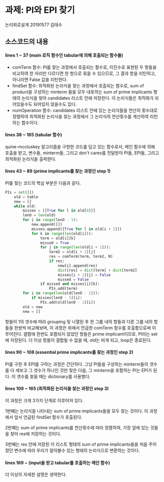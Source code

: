 # 과제: PI와 EPI 찾기

논리회로설계 20191577 김태수

## 소스코드의 내용

#### lines 1 ~ 37 (main 로직 함수인 tabular에 의해 호출되는 함수들)
- comTerm 함수: PI를 찾는 과정에서 호출되는 함수로, 이진수로 표현된 두 항들을 비교하여 한 자리만 다르다면 한 항으로 묶을 수 있으므로, 그 결과 항을 리턴하고, 아니라면 False 값을 리턴한다.
- findSet 함수: 최적화된 논리식을 찾는 과정에서 호출되는 함수로, sum of product을 구성하는 minterm 들을 모두 내포하는 sum of prime implicants 형태의 논리식을 찾아 candidates 리스트 안에 저장한다. 이 논리식들은 최적화가 되어있을수도 되어있지 않을수도 있다.
- numOperation 함수: candidates 리스트 안에 있는 논리식들을 연산의 횟수대로 정렬하여 최적화된 논리식을 찾는 과정에서 그 논리식의 연산횟수를 계산하여 리턴하는 함수이다.

#### lines 38 ~ 165 (tabular 함수)
quine-mccluskey 알고리즘을 구현한 코드를 담고 있는 함수로서, 메인 함수에 의해 호출을 받고, 변수들, minterm들, 그리고 don't cares를 전달받아 PI들, EPI들, 그리고 최적화된 논리식을 출력한다.
<br />

#### lines 43 ~ 89 (prime implicants를 찾는 과정인 step 1)
PI를 찾는 코드의 핵심 부분은 다음과 같다.
```python
PIs = set([])
    old = table
    new = []
    while old:
        misses = [[True for l in old[0]]]
        lenO = len(old)
        for i in range(lenO - 1):
            new.append([])
            misses.append([True for l in old[i + 1]])
            for k in range(len(old[i])):
                term = old[i][k]
                missed = True
                for j in range(len(old[i + 1])):
                    term2 = old[i + 1][j]
                    res = comTerm(term, term2, N)
                    if res:
                        new[i].append(res)
                        dict[res] = dict[term] + dict[term2]
                        misses[i + 1][j] = False
                        missed = False
                if missed and misses[i][k]:
                    PIs.add(term)
        for i in range(len(old[lenO - 1])):
            if misses[lenO - 1][i]:
                PIs.add(old[lenO - 1][i])
        old = new
        new = []
```
항들이 1의 갯수에 따라 grouping 및 나열된 후 한 그룹 내의 항들과 다른 그룹 내의 항들을 한쌍씩 비교해보며, 이 과정은 위에서 언급한 comTerm 함수를 호출함으로써 이루어진다. 결합에 한번도 포함되지 않았던 항들은 prime implicant이므로, PI라는 set에 저장된다. 더 이상 항들이 결합될 수 없을 때, old는 비게 되고, loop은 종료된다.
<br />

#### lines 90 ~ 108 (essential prime implicants를 찾는 과정인 step 2)
PI를 구한 후 EPI를 구하는 과정은 간단하다. 그냥 PI들을 구성하는 minterm들의 갯수를 다 세보고 그 갯수가 하나인 것만 찾은 다음, 그 minterm을 포함하는 PI는 EPI가 된다. 이 갯수를 찾을 때는 dictionary를 사용했다.
<br />

#### lines 109 ~ 165 (최적화된 논리식을 찾는 과정인 step 3)
이 과정은 크게 3가지 단계로 이루어져 있다. 

1번째는 논리식을 나타내는 sum of prime implicants들을 모두 찾는 것이다. 이 과정에서 앞서 언급된 findSet 함수가 호출된다.

2번째는 sum of prime implicants를 연산횟수에 따라 정렬하여, 가장 앞에 있는 것들을 찾아 res에 저장하는 것이다.

3번째는 res 안에 저장된 이 리스트 형태의 sum of prime implicants들을 처음 주어졌던 변수에 따라 우리가 알아볼수 있는 형태의 논리식으로 변환하는 것이다.  

#### lines 169 ~ (input을 받고 tabular를 호출하는 메인 함수)
더 이상의 자세한 설명은 생략한다.

